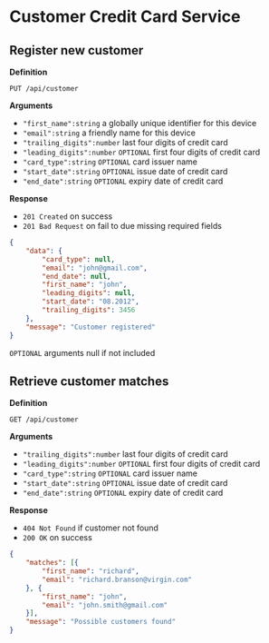 # Customer Credit Card Service

## Register new customer

**Definition**

`PUT /api/customer`

**Arguments**

- `"first_name":string` a globally unique identifier for this device
- `"email":string` a friendly name for this device
- `"trailing_digits":number` last four digits of credit card
- `"leading_digits":number` `OPTIONAL` first four digits of credit card
- `"card_type":string` `OPTIONAL` card issuer name
- `"start_date":string` `OPTIONAL` issue date of credit card
- `"end_date":string` `OPTIONAL` expiry date of credit card

**Response**

- `201 Created` on success
- `201 Bad Request` on fail to due missing required fields

```json
{
    "data": {
        "card_type": null,
        "email": "john@gmail.com",
        "end_date": null,
        "first_name": "john",
        "leading_digits": null,
        "start_date": "08.2012",
        "trailing_digits": 3456
    },
    "message": "Customer registered"
}
```

`OPTIONAL` arguments null if not included

## Retrieve customer matches

**Definition**

`GET /api/customer`

**Arguments**

- `"trailing_digits":number` last four digits of credit card
- `"leading_digits":number` `OPTIONAL` first four digits of credit card
- `"card_type":string` `OPTIONAL` card issuer name
- `"start_date":string` `OPTIONAL` issue date of credit card
- `"end_date":string` `OPTIONAL` expiry date of credit card

**Response**

- `404 Not Found` if customer not found
- `200 OK` on success

```json
{
    "matches": [{
        "first_name": "richard",
        "email": "richard.branson@virgin.com"
    }, {
        "first_name": "john",
        "email": "john.smith@gmail.com"
    }],
	"message": "Possible customers found"
}
```
